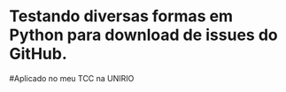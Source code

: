 # Testando diversas formas em Python para download de issues do GitHub.
#Aplicado no meu TCC na UNIRIO